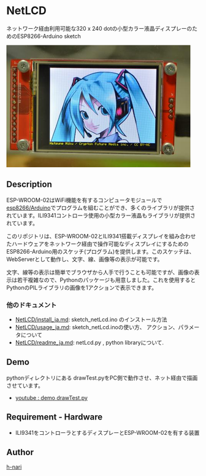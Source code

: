 # NetLCD

ネットワーク経由利用可能な320 x 240 dotの小型カラー液晶ディスプレーのためのESP8266-Arduino sketch

<img src="https://github.com/h-nari/NetLCD/blob/master/img/160819a3.jpg?raw=true">

## Description

ESP-WROOM-02はWiFi機能を有するコンピュータモジュールで[esp8266/Arduino](https://github.com/esp8266/Arduino "esp8266/Arduino: ESP8266 core for Arduino")でプログラムを組むことができ、多くのライブラリが提供されています。ILI9341コントローラ使用の小型カラー液晶もライブラリが提供されています。

このリポジトリは、ESP-WROOM-02とILI9341搭載ディスプレイを組み合わせたハードウェアをネットワーク経由で操作可能なディスプレイにするためのESP8266-Arduino用のスケッチ(プログラム)を提供します。このスケッチは、WebServerとして動作し、文字、線、画像等の表示が可能です。

文字、線等の表示は簡単でブラウザから人手で行うことも可能ですが、画像の表示は若干複雑なので、Pythonのパッケージも用意しました。これを使用するとPythonのPILライブラリの画像を1アクションで表示できます。

### 他のドキュメント

- [NetLCD/install_ja.md](https://github.com/h-nari/NetLCD/blob/master/sketch_NetLCD/install_ja.md "NetLCD/install_ja.md at master · h-nari/NetLCD"): sketch_netLcd.ino のインストール方法
- [NetLCD/usage_ja.md](https://github.com/h-nari/NetLCD/blob/master/sketch_NetLCD/usage_ja.md "NetLCD/usage.md at master · h-nari/NetLCD"): sketch_netLcd.inoの使い方、 アクション、パラメータについて
- [NetLCD/readme_ja.md](https://github.com/h-nari/NetLCD/blob/master/python/readme_ja.md "NetLCD/readme_ja.md at master · h-nari/NetLCD"): netLcd.py , python libraryについて.

## Demo

pythonディレクトリにある drawTest.pyをPC側で動作させ、ネット経由で描画させています。

- [youtube : demo drawTest.py](https://youtu.be/M9U3qatbHAc "drawTest.py")

## Requirement - Hardware

- ILI9341をコントローラとするディスプレーとESP-WROOM-02を有する装置

## Author

[h-nari](https://github.com/h-nari "h-nari (Hiroshi Narimatsu)")
